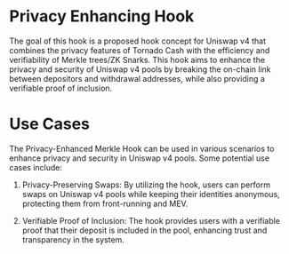 # Privacy Enhancing Hook
The goal of this hook is a proposed hook concept for Uniswap v4 that combines the privacy features of Tornado Cash with the efficiency and verifiability of Merkle trees/ZK Snarks. This hook aims to enhance the privacy and security of Uniswap v4 pools by breaking the on-chain link between depositors and withdrawal addresses, while also providing a verifiable proof of inclusion.

# Use Cases
The Privacy-Enhanced Merkle Hook can be used in various scenarios to enhance privacy and security in Uniswap v4 pools. Some potential use cases include:

1. Privacy-Preserving Swaps: By utilizing the hook, users can perform swaps on Uniswap v4 pools while keeping their identities anonymous, protecting them from front-running and MEV.

2. Verifiable Proof of Inclusion: The hook provides users with a verifiable proof that their deposit is included in the pool, enhancing trust and transparency in the system.

